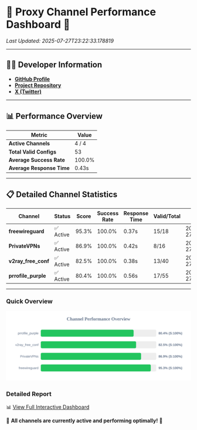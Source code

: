 # 🌟 Proxy Channel Performance Dashboard 🌟

_Last Updated: 2025-07-27T23:22:33.178819_

---

## 👩‍💻 Developer Information

- **[GitHub Profile](https://github.com/4n0nymou3)**  
- **[Project Repository](https://github.com/4n0nymou3/multi-proxy-config-fetcher)**  
- **[X (Twitter)](https://x.com/4n0nymou3)**  

---

## 📊 Performance Overview

| Metric                | Value       |
|-----------------------|-------------|
| **Active Channels**   | 4 / 4       |
| **Total Valid Configs** | 53          |
| **Average Success Rate** | 100.0%      |
| **Average Response Time** | 0.43s       |

---

## 📋 Detailed Channel Statistics

| Channel          | Status     | Score  | Success Rate | Response Time | Valid/Total | Last Success               |
|------------------|------------|--------|--------------|---------------|-------------|----------------------------|
| **freewireguard**  | ✅ Active  | 95.3%  | 100.0% | 0.37s         | 15/18       | 2025-07-27T23:22:33.177506 |
| **PrivateVPNs**  | ✅ Active  | 86.9%  | 100.0% | 0.42s         | 8/16       | 2025-07-27T23:22:32.776717 |
| **v2ray_free_conf**  | ✅ Active  | 82.5%  | 100.0% | 0.38s         | 13/40       | 2025-07-27T23:22:32.317221 |
| **prrofile_purple**  | ✅ Active  | 80.4%  | 100.0% | 0.56s         | 17/55       | 2025-07-27T23:22:31.892336 |

---

### Quick Overview
<div align="center">
  <a href="https://raw.githubusercontent.com/nullluser/NullRepo/refs/heads/main/assets/channel_stats_chart.svg">
    <img src="https://raw.githubusercontent.com/nullluser/NullRepo/refs/heads/main/assets/channel_stats_chart.svg" alt="Source Performance Statistics" width="800">
  </a>
</div>

### Detailed Report
📊 [View Full Interactive Dashboard](https://htmlpreview.github.io/?https://github.com/nullluser/NullRepo/blob/main/assets/performance_report.html)

🎉 **All channels are currently active and performing optimally!** 🎉
